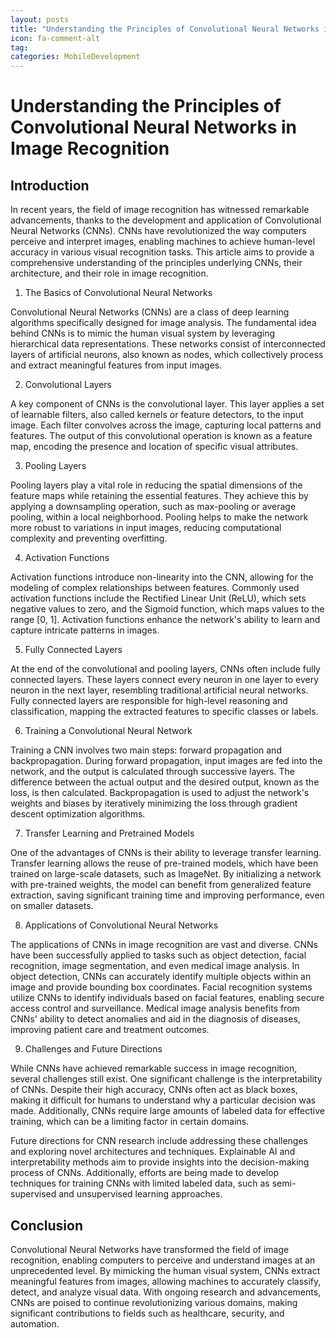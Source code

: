 ```yaml
---
layout: posts
title: "Understanding the Principles of Convolutional Neural Networks in Image Recognition"
icon: fa-comment-alt
tag:      
categories: MobileDevelopment
---
```



# Understanding the Principles of Convolutional Neural Networks in Image Recognition

## Introduction

In recent years, the field of image recognition has witnessed remarkable advancements, thanks to the development and application of Convolutional Neural Networks (CNNs). CNNs have revolutionized the way computers perceive and interpret images, enabling machines to achieve human-level accuracy in various visual recognition tasks. This article aims to provide a comprehensive understanding of the principles underlying CNNs, their architecture, and their role in image recognition.

1. The Basics of Convolutional Neural Networks

Convolutional Neural Networks (CNNs) are a class of deep learning algorithms specifically designed for image analysis. The fundamental idea behind CNNs is to mimic the human visual system by leveraging hierarchical data representations. These networks consist of interconnected layers of artificial neurons, also known as nodes, which collectively process and extract meaningful features from input images.

2. Convolutional Layers

A key component of CNNs is the convolutional layer. This layer applies a set of learnable filters, also called kernels or feature detectors, to the input image. Each filter convolves across the image, capturing local patterns and features. The output of this convolutional operation is known as a feature map, encoding the presence and location of specific visual attributes.

3. Pooling Layers

Pooling layers play a vital role in reducing the spatial dimensions of the feature maps while retaining the essential features. They achieve this by applying a downsampling operation, such as max-pooling or average pooling, within a local neighborhood. Pooling helps to make the network more robust to variations in input images, reducing computational complexity and preventing overfitting.

4. Activation Functions

Activation functions introduce non-linearity into the CNN, allowing for the modeling of complex relationships between features. Commonly used activation functions include the Rectified Linear Unit (ReLU), which sets negative values to zero, and the Sigmoid function, which maps values to the range [0, 1]. Activation functions enhance the network's ability to learn and capture intricate patterns in images.

5. Fully Connected Layers

At the end of the convolutional and pooling layers, CNNs often include fully connected layers. These layers connect every neuron in one layer to every neuron in the next layer, resembling traditional artificial neural networks. Fully connected layers are responsible for high-level reasoning and classification, mapping the extracted features to specific classes or labels.

6. Training a Convolutional Neural Network

Training a CNN involves two main steps: forward propagation and backpropagation. During forward propagation, input images are fed into the network, and the output is calculated through successive layers. The difference between the actual output and the desired output, known as the loss, is then calculated. Backpropagation is used to adjust the network's weights and biases by iteratively minimizing the loss through gradient descent optimization algorithms.

7. Transfer Learning and Pretrained Models

One of the advantages of CNNs is their ability to leverage transfer learning. Transfer learning allows the reuse of pre-trained models, which have been trained on large-scale datasets, such as ImageNet. By initializing a network with pre-trained weights, the model can benefit from generalized feature extraction, saving significant training time and improving performance, even on smaller datasets.

8. Applications of Convolutional Neural Networks

The applications of CNNs in image recognition are vast and diverse. CNNs have been successfully applied to tasks such as object detection, facial recognition, image segmentation, and even medical image analysis. In object detection, CNNs can accurately identify multiple objects within an image and provide bounding box coordinates. Facial recognition systems utilize CNNs to identify individuals based on facial features, enabling secure access control and surveillance. Medical image analysis benefits from CNNs' ability to detect anomalies and aid in the diagnosis of diseases, improving patient care and treatment outcomes.

9. Challenges and Future Directions

While CNNs have achieved remarkable success in image recognition, several challenges still exist. One significant challenge is the interpretability of CNNs. Despite their high accuracy, CNNs often act as black boxes, making it difficult for humans to understand why a particular decision was made. Additionally, CNNs require large amounts of labeled data for effective training, which can be a limiting factor in certain domains.

Future directions for CNN research include addressing these challenges and exploring novel architectures and techniques. Explainable AI and interpretability methods aim to provide insights into the decision-making process of CNNs. Additionally, efforts are being made to develop techniques for training CNNs with limited labeled data, such as semi-supervised and unsupervised learning approaches.

## Conclusion

Convolutional Neural Networks have transformed the field of image recognition, enabling computers to perceive and understand images at an unprecedented level. By mimicking the human visual system, CNNs extract meaningful features from images, allowing machines to accurately classify, detect, and analyze visual data. With ongoing research and advancements, CNNs are poised to continue revolutionizing various domains, making significant contributions to fields such as healthcare, security, and automation.
